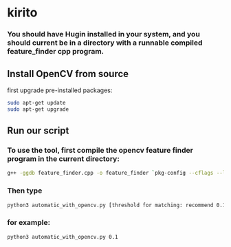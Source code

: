 # kirito

### You should have Hugin installed in your system, and you should current be in a directory with a runnable compiled feature_finder cpp program.

## Install OpenCV from source

first upgrade pre-installed packages:
```bash
sudo apt-get update
sudo apt-get upgrade
```



## Run our script

### To use the tool, first compile the opencv feature finder program in the current directory:
```bash
g++ -ggdb feature_finder.cpp -o feature_finder `pkg-config --cflags --libs opencv`
```

### Then type
```bash
python3 automatic_with_opencv.py [threshold for matching: recommend 0.1]
```

### for example:
```bash
python3 automatic_with_opencv.py 0.1
```
